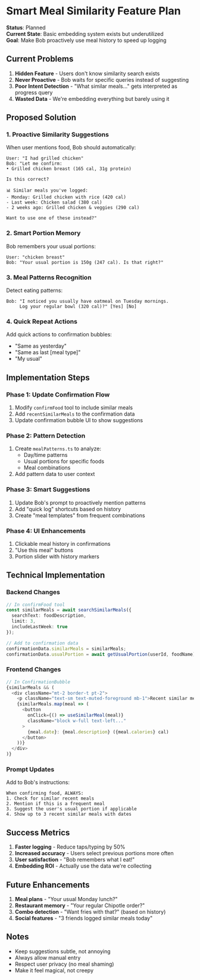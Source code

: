 # Smart Meal Similarity Feature Plan

**Status**: Planned  
**Current State**: Basic embedding system exists but underutilized  
**Goal**: Make Bob proactively use meal history to speed up logging

## Current Problems

1. **Hidden Feature** - Users don't know similarity search exists
2. **Never Proactive** - Bob waits for specific queries instead of suggesting
3. **Poor Intent Detection** - "What similar meals..." gets interpreted as progress query
4. **Wasted Data** - We're embedding everything but barely using it

## Proposed Solution

### 1. Proactive Similarity Suggestions

When user mentions food, Bob should automatically:
```
User: "I had grilled chicken"
Bob: "Let me confirm:
• Grilled chicken breast (165 cal, 31g protein)

Is this correct? 

📊 Similar meals you've logged:
- Monday: Grilled chicken with rice (420 cal)
- Last week: Chicken salad (380 cal)
- 2 weeks ago: Grilled chicken & veggies (290 cal)

Want to use one of these instead?"
```

### 2. Smart Portion Memory

Bob remembers your usual portions:
```
User: "chicken breast"
Bob: "Your usual portion is 150g (247 cal). Is that right?"
```

### 3. Meal Patterns Recognition

Detect eating patterns:
```
Bob: "I noticed you usually have oatmeal on Tuesday mornings. 
     Log your regular bowl (320 cal)?" [Yes] [No]
```

### 4. Quick Repeat Actions

Add quick actions to confirmation bubbles:
- "Same as yesterday"
- "Same as last [meal type]"
- "My usual"

## Implementation Steps

### Phase 1: Update Confirmation Flow
1. Modify `confirmFood` tool to include similar meals
2. Add `recentSimilarMeals` to the confirmation data
3. Update confirmation bubble UI to show suggestions

### Phase 2: Pattern Detection
1. Create `mealPatterns.ts` to analyze:
   - Day/time patterns
   - Usual portions for specific foods
   - Meal combinations
2. Add pattern data to user context

### Phase 3: Smart Suggestions
1. Update Bob's prompt to proactively mention patterns
2. Add "quick log" shortcuts based on history
3. Create "meal templates" from frequent combinations

### Phase 4: UI Enhancements
1. Clickable meal history in confirmations
2. "Use this meal" buttons
3. Portion slider with history markers

## Technical Implementation

### Backend Changes
```typescript
// In confirmFood tool
const similarMeals = await searchSimilarMeals({
  searchText: foodDescription,
  limit: 3,
  includeLastWeek: true
});

// Add to confirmation data
confirmationData.similarMeals = similarMeals;
confirmationData.usualPortion = await getUsualPortion(userId, foodName);
```

### Frontend Changes
```typescript
// In ConfirmationBubble
{similarMeals && (
  <div className="mt-2 border-t pt-2">
    <p className="text-sm text-muted-foreground mb-1">Recent similar meals:</p>
    {similarMeals.map(meal => (
      <button 
        onClick={() => useSimilarMeal(meal)}
        className="block w-full text-left..."
      >
        {meal.date}: {meal.description} ({meal.calories} cal)
      </button>
    ))}
  </div>
)}
```

### Prompt Updates
Add to Bob's instructions:
```
When confirming food, ALWAYS:
1. Check for similar recent meals
2. Mention if this is a frequent meal
3. Suggest the user's usual portion if applicable
4. Show up to 3 recent similar meals with dates
```

## Success Metrics

1. **Faster logging** - Reduce taps/typing by 50%
2. **Increased accuracy** - Users select previous portions more often
3. **User satisfaction** - "Bob remembers what I eat!"
4. **Embedding ROI** - Actually use the data we're collecting

## Future Enhancements

1. **Meal plans** - "Your usual Monday lunch?"
2. **Restaurant memory** - "Your regular Chipotle order?"
3. **Combo detection** - "Want fries with that?" (based on history)
4. **Social features** - "3 friends logged similar meals today"

## Notes

- Keep suggestions subtle, not annoying
- Always allow manual entry
- Respect user privacy (no meal shaming)
- Make it feel magical, not creepy